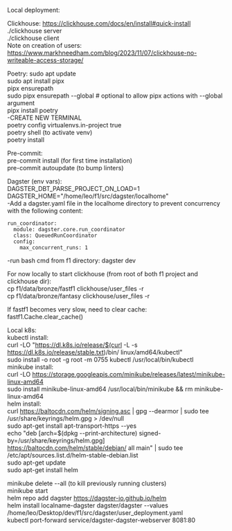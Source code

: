 Local deployment:

Clickhouse:
https://clickhouse.com/docs/en/install#quick-install \
./clickhouse server \
./clickhouse client \
Note on creation of users: https://www.markhneedham.com/blog/2023/11/07/clickhouse-no-writeable-access-storage/

Poetry:
sudo apt update \
sudo apt install pipx \
pipx ensurepath \
sudo pipx ensurepath --global # optional to allow pipx actions with --global argument \
pipx install poetry \
-CREATE NEW TERMINAL \
poetry config virtualenvs.in-project true \
poetry shell (to activate venv) \
poetry install

Pre-commit: \
pre-commit install (for first time installation) \
pre-commit autoupdate (to bump linters)

Dagster (env vars): \
DAGSTER_DBT_PARSE_PROJECT_ON_LOAD=1 \
DAGSTER_HOME="/home/leo/f1/src/dagster/localhome" \
-Add a dagster.yaml file in the localhome directory to prevent concurrency with the following content:
```
run_coordinator:
  module: dagster.core.run_coordinator
  class: QueuedRunCoordinator
  config:
    max_concurrent_runs: 1
```
-run bash cmd from f1 directory: dagster dev

For now locally to start clickhouse (from root of both f1 project and clickhouse dir): \
cp f1/data/bronze/fastf1 clickhouse/user_files -r \
cp f1/data/bronze/fantasy clickhouse/user_files -r

If fastf1 becomes very slow, need to clear cache: \
fastf1.Cache.clear_cache()

Local k8s: \
kubectl install: \
curl -LO "https://dl.k8s.io/release/$(curl -L -s https://dl.k8s.io/release/stable.txt)/bin/ linux/amd64/kubectl" \
sudo install -o root -g root -m 0755 kubectl /usr/local/bin/kubectl \
minikube install: \
curl -LO https://storage.googleapis.com/minikube/releases/latest/minikube-linux-amd64 \
sudo install minikube-linux-amd64 /usr/local/bin/minikube && rm minikube-linux-amd64 \
helm install: \
curl https://baltocdn.com/helm/signing.asc | gpg --dearmor | sudo tee /usr/share/keyrings/helm.gpg > /dev/null \
sudo apt-get install apt-transport-https --yes \
echo "deb [arch=$(dpkg --print-architecture) signed-by=/usr/share/keyrings/helm.gpg] https://baltocdn.com/helm/stable/debian/ all main" | sudo tee /etc/apt/sources.list.d/helm-stable-debian.list \
sudo apt-get update \
sudo apt-get install helm

minikube delete --all (to kill previously running clusters) \
minikube start \
helm repo add dagster https://dagster-io.github.io/helm \
helm install localname-dagster dagster/dagster --values /home/leo/Desktop/dev/f1/src/dagster/user_deployment.yaml \
kubectl port-forward service/dagster-dagster-webserver 8081:80
